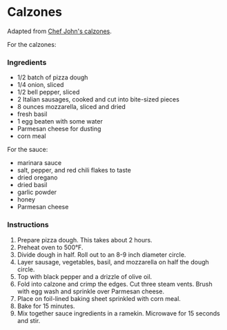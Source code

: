 # Calzones

Adapted from [Chef John's calzones](http://foodwishes.blogspot.com/2015/07/youve-entered-calzone-zone.html).

For the calzones:
### Ingredients

- 1/2 batch of pizza dough
- 1/4 onion, sliced
- 1/2 bell pepper, sliced
- 2 Italian sausages, cooked and cut into bite-sized pieces
- 8 ounces mozzarella, sliced and dried
- fresh basil
- 1 egg beaten with some water
- Parmesan cheese for dusting
- corn meal

For the sauce:
- marinara sauce
- salt, pepper, and red chili flakes to taste
- dried oregano
- dried basil
- garlic powder
- honey
- Parmesan cheese

### Instructions

1. Prepare pizza dough. This takes about 2 hours.
2. Preheat oven to 500&deg;F.
3. Divide dough in half. Roll out to an 8-9 inch diameter circle.
4. Layer sausage, vegetables, basil, and mozzarella on half the dough circle.
5. Top with black pepper and a drizzle of olive oil.
6. Fold into calzone and crimp the edges. Cut three steam vents. Brush with egg wash and sprinkle over Parmesan cheese.
7. Place on foil-lined baking sheet sprinkled with corn meal.
8. Bake for 15 minutes.
9. Mix together sauce ingredients in a ramekin. Microwave for 15 seconds and stir.
